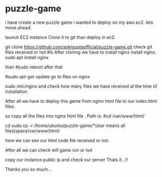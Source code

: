# puzzle-game
i have create a new puzzle game i wanted to deploy on my aws ec2. lets move ahead.

launch EC2 instance 
Clone it to git than deploy in ec2.

git clone https://github.com/ankiguptaofficial/puzzle-game.git
check git files received or not
#ls
After cloning we have to install nginx
install nginx.
sudo apt install nginx

than 
#sudo reboot
after that 

#sudo apt-get update
go to files on nginx

sudo /etc/nginx and check how many files we have received at the time of installation.

After all we have to deploy this game from nginx html file to our index.html files.

so copy all the files into nginx html file .
Path is:
#cd /var/www/html/

cd
sudo cp -r /home/ubuntu/puzzle-game/*(star means all files)space/var/www/html/

here we can see our html code file received or not.

After all we can check will game run or not

copy our instance public ip and check our server
Thats it...!!

Thanks you so much...

